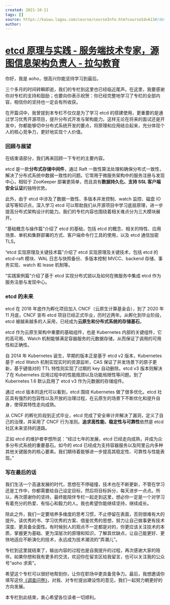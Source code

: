 ```yaml
---
created: 2021-10-11
tags: []
source: https://kaiwu.lagou.com/course/courseInfo.htm?courseId=613#/detail/pc?id=6394
author: 
---
```


# [etcd 原理与实践 - 服务端技术专家，源图信息架构负责人 - 拉勾教育](https://kaiwu.lagou.com/course/courseInfo.htm?courseId=613#/detail/pc?id=6394)


你好，我是 aoho，很高兴你能坚持学习到最后。

三个多月的时间转瞬即逝，我们的专栏到这里也已经临近尾声。在这里，我要感谢你对专栏的支持和鼓励；也要向你表示祝贺：你已经完整地学习了专栏的全部内容，相信你的坚持也一定会有所收获。

在开篇词中，我曾提到本专栏不仅仅是为了学习 etcd 的搭建使用，更重要的是通过学习优秀开源项目，提升分布式开发与架构能力。这样无论在将来的面试还是开发中，你都能够切中分布式系统开发的要点，将原理和应用结合起来，充分体现个人的核心竞争力，更好地实现个人价值。

### 回顾与展望

在结束语部分，我们再来回顾一下专栏的主要内容。

etcd 是一款**分布式存储中间件**，通过 Raft 一致性算法处理和确保分布式一致性，解决了分布式系统中数据一致性的问题。它常用于微服务架构中的服务注册与发现中心，相较于 ZooKeeper 部署更简单，而且具有**数据持久化、支持 SSL 客户端安全认证**的独特优势。

此外，由于 etcd 中涉及了数据一致性、多版本并发控制、watch 监控、磁盘 IO 读写等知识点，深入学习 etcd 可以帮助我们从开源项目中学习底层原理，进一步提高分布式架构设计的能力。我们的专栏内容也围绕着相关难点分为三大模块展开。

“基础概念与操作篇”介绍了 etcd 的基础，包括 etcd 的概念、相关的特性、应用场景、单机和集群部署的方式、客户端命令行工具的使用，以及 etcd 通信加密 TLS。

“etcd 实现原理及关键技术篇”介绍了 etcd 实现原理及关键技术，包括 etcd 的 etcd-raft 模块、WAL 日志与快照备份、多版本控制 MVCC、backend 存储、事务实现、watch 和 lease 机制等。

“实践案例篇”介绍了基于 etcd 实现分布式锁以及如何在微服务中集成 etcd 作为服务注册与发现中心。

### etcd 的未来

etcd 在 2018 年底作为孵化项目加入 CNCF（云原生计算基金会），到了 2020 年 11 月底，CNCF 宣布 etcd 项目已经正式毕业，历时近两年。从孵化到毕业阶段，etcd 被越来越多的人采用，已经成为**云原生和分布式系统的存储基石**。

etcd 作为云原生架构中重要的基础组件，也是 Kubernetes 内部的关键组件，它的高可用、Watch 机制能够满足容器服务的元数据存储，从而保证了调用的可用性和正确性。

自 2014 年 Kubernetes 诞生，早期的版本正是基于 etcd v2 版本，Kubernetes 基于 etcd Watch 机制实现实时的资源监听，CAS 保证了并发场景下的原子更新，基于键值对的 TTL 特性则实现了过期的 key 自动删除。etcd v3 版本则解决了在 Kubernetes 应用过程中的性能瓶颈以及功能局限性等问题。到了 Kubernetes 1.6 默认启用了 etcd v3 作为元数据的存储组件。

通过 etcd 版本的迭代可以看到，etcd 围绕 Kubernetes 做了很多优化。etcd 社区具有强烈的包容性以及开放的治理过程，在云原生的场景下不断优化和提升自身，使得其特性走向成熟。

从 CNCF 的孵化阶段到正式毕业，etcd 完成了安全审计并解决了漏洞，定义了自己的治理，并采用了 CNCF 行为准则。**追求高性能、稳定性与可靠性**依然是 etcd 社区未来坚持的道路。

正如 etcd 的维护者李想所说：“经过七年的发展，etcd 已经走向成熟，并成为众多分布式系统的重要基石。如今的 etcd 已经成为支持容器服务以及阿里云内多种其他关键服务的核心要素。我们期待着能够进一步提高其稳定性、可靠性与性能表现。”

### 写在最后的话

我们生活一个高速发展的时代，思想在不停碰撞，技术也在不断更新，不管在学习还是工作中，你都需要给自己设定目标，然后将目标拆分，每天进步一点点。所以，再次感谢你的坚持，最终能陪伴专栏一起走到这里，想必你一定是一个对学习有着充分的热爱、有恒心和毅力的人。我也希望你能继续坚持，继续成长。

除此之外，我们一定要培养多维度的思考习惯，不止停留在表面，否则很难有大的提升。读优秀的书、学习优秀的方案、借鉴优秀的思想，努力让自己做事更有技术深度、更具备全面性。有时候别人的观点不一定都是对的，你更应该关注技术的本质，掌握更为基础、更为深层次的原理和知识，了解其优缺点，让自己能更好、更快地适应不断演化的技术，永远成为技术潮流的“弄潮儿”。

专栏到这里就结束了，输出内容的过程也是自我提升的过程，再次感谢大家的陪伴。如果你想和我有更多的交流，欢迎你在留言区给我留言，也可以关注我的公众号“aoho 求索”。

希望这个专栏可以很好地帮到你，让你在职场中更具备竞争力。最后，我想邀请你填写这份[《调查问卷》](https://wj.qq.com/s2/8290866/69c0?fileGuid=xxQTRXtVcqtHK6j8)，对我、对专栏提出建设性的意见，我们一起努力朝更好的方向发展。

本专栏到此结束，衷心希望各位读者一切顺利。
